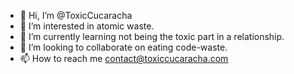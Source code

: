 - 👋 Hi, I’m @ToxicCucaracha
- 👀 I’m interested in atomic waste.
- 🌱 I’m currently learning not being the toxic part in a relationship.
- 💞️ I’m looking to collaborate on eating code-waste.
- 📫 How to reach me contact@toxiccucaracha.com

<!---
ToxicCucaracha/ToxicCucaracha is a ✨ special ✨ repository because its `README.md` (this file) appears on your GitHub profile.
You can click the Preview link to take a look at your changes.
--->
